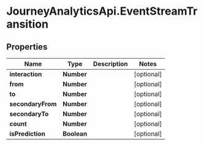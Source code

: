 # JourneyAnalyticsApi.EventStreamTransition

## Properties

Name | Type | Description | Notes
------------ | ------------- | ------------- | -------------
**interaction** | **Number** |  | [optional] 
**from** | **Number** |  | [optional] 
**to** | **Number** |  | [optional] 
**secondaryFrom** | **Number** |  | [optional] 
**secondaryTo** | **Number** |  | [optional] 
**count** | **Number** |  | [optional] 
**isPrediction** | **Boolean** |  | [optional] 


